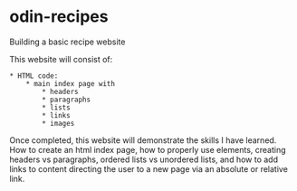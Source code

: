 # odin-recipes

Building a basic recipe website

This website will consist of:

    * HTML code:
        * main index page with
            * headers
            * paragraphs
            * lists
            * links
            * images

Once completed, this website will demonstrate the skills I have learned. How to create 
an html index page, how to properly use elements, creating headers vs paragraphs, ordered lists 
vs unordered lists, and how to add links to content directing the user to a new page via an 
absolute or relative link.